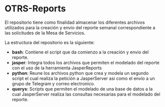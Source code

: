 # OTRS-Reports
El repositorio tiene como finalidad almacenar los diferentes archivos utilizados para la creación y envio del reporte semanal correspondiente a las solicitudes de la Mesa de Servicios.

La estructura del repositorio es la siguiente:
* **bash**: Contiene el script que da comienzo a la creación y envio del reporte.
* **jasper**: Integra todos los archivos que permiten el modelado del reporte con el uso de la herramienta JasperReports
* **python**: Reune los archivos python que crea y modela un segundo script el cual realiza la petición a JasperServer asi como el envio a un grupo de Telegram y correo electronico.
* **querys**: Scripts que permiten el modelado de una base de datos a la cual JasperServer realiza las consultas necesarias para el modelado del reporte.